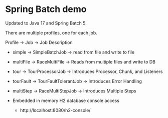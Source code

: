 # Spring Batch demo

Updated to Java 17 and Spring Batch 5.

There are multiple profiles, one for each job.

Profile -> Job  -> Job Description
* simple ->  SimpleBatchJob -> read from file and write to file
* multiFile -> RaceMultiFile -> Reads from multiple files and write to DB
* tour -> TourProcessorJob -> Introduces Processor, Chunk, and Listeners
* tourFault -> TourFaultTolerantJob -> Introduces Error Handling
* multiStep -> RaceMultiStepJob -> Introduces Multiple Steps



* Embedded in memory H2 database console access
  
  * http://localhost:8080/h2-console/
